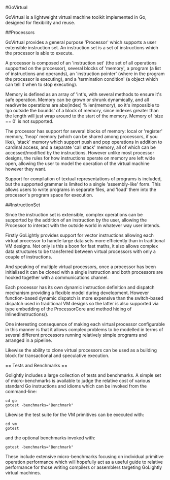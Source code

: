 #GoVirtual

GoVirtual is a lightweight virtual machine toolkit implemented in Go, designed for flexibility and reuse.

##Processors

GoVirtual provides a general purpose 'Processor' which supports a user extensible instruction set. An instruction set is a set of instructions which the processor is able to execute.

A processor is composed of an 'instruction set' (the set of all operations supported on the processor), several blocks of 'memory', a program (a list of instructions and operands), an 'instruction pointer' (where in the program the processor is executing), and a 'termination condition' (a object which can tell it when to stop executing).

Memory is defined as an array of 'int's, with several methods to ensure it's safe operation. Memory can be grown or shrunk dynamically, and all read/write operations are abs(index) % len(memory), so it's impossible to 'go outside the bounds' of a block of memory, since indexes greater than the length will just wrap around to the start of the memory. Memory of 'size == 0' is not supported.

The processor has support for several blocks of memory: local or 'register' memory, 'heap' memory (which can be shared among processors, if you like), 'stack' memory which support push and pop operations in addition to cardinal access, and a separate 'call stack' memory, all of which can be accessed/modified by the instructions. However unlike most processor designs, the rules for how instructions operate on memory are left wide open, allowing the user to model the operation of the virtual machine however they want.

Support for compilation of textual representations of programs is included, but the supported grammar is limited to a single 'assembly-like' form. This allows users to write programs in separate files, and 'load' them into the processor's program space for execution.

##InstructionSet

Since the instruction set is extensible, complex operations can be supported by the addition of an instruction by the user, allowing the Processor to interact with the outside world in whatever way user intends.



Firstly GoLightly provides support for vector instructions allowing each virtual processor to handle
large data sets more efficiently than in traditional VM designs. Not only is this a boon for fast
maths, it also allows complex data structures to be transferred between virtual processors with only
a couple of instructions.

And speaking of multiple virtual processors, once a processor has been initialised it can be cloned
with a single instruction and both processors are hooked together with a communications channel.

Each processor has its own dynamic instruction definition and dispatch mechanism providing a flexible
model during development. However function-based dynamic dispatch is more expensive than the
switch-based dispatch used in traditional VM designs so the latter is also supported via type
embedding of the ProcessorCore and method hiding of InlinedInstructions().

One interesting consequence of making each virtual processor configurable in this manner is that it
allows complex problems to be modelled in terms of several different processors running relatively
simple programs and arranged in a pipeline.

Likewise the ability to clone virtual processors can be used as a building block for transactional
and speculative execution.


== Tests and Benchmarks ==

Golightly includes a large collection of tests and benchmarks. A simple set of micro-benchmarks
is available to judge the relative cost of various standard Go instructions and idioms which can
be invoked from the command-line:

	cd go
	gotest -benchmarks="Benchmark"


Likewise the test suite for the VM primitives can be executed with:

	cd vm
	gotest

and the optional benchmarks invoked with:

	gotest -benchmarks="Benchmark"

These include extensive micro-benchmarks focusing on individual primitive operation performance which
will hopefully act as a useful guide to relative performance for those writing compilers or assemblers
targeting GoLightly virtual machines.